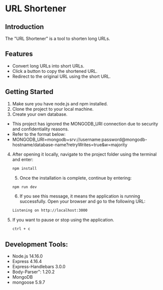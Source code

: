 # URL Shortener

## Introduction

The "URL Shortener" is a tool to shorten long URLs.

## Features

- Convert long URLs into short URLs.
- Click a button to copy the shortened URL.
- Redirect to the original URL using the short URL.

## Getting Started

1. Make sure you have node.js and npm installed.
2. Clone the project to your local machine.
3. Create your own database.
- This project has ignored the MONGODB_URI connection due to security and confidentiality reasons.
- Refer to the format below:
- MONGODB_URI=mongodb+srv://username:password@mongodb-hostname/database-name?retryWrites=true&w=majority

4. After opening it locally, navigate to the project folder using the terminal and enter:

   ```bash
   npm install
   ```
   5. Once the installation is complete, continue by entering:

   ```bash
   npm run dev
   ```

   6. If you see this message, it means the application is running successfully. Open your browser and go to the following URL:

   ```bash
   Listening on http://localhost:3000
   ```

7. If you want to pause or stop using the application.

   ```bash
   ctrl + c
   ```

## Development Tools:

- Node.js 14.16.0
- Express 4.16.4
- Express-Handlebars 3.0.0
- Body-Parser": 1.20.2
- MongoDB
- mongoose 5.9.7